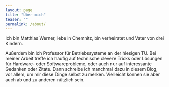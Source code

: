 ```yaml
---
layout: page
title: "Über mich"
teaser: ""
permalink: /about/
---
```

Ich bin Matthias Werner, lebe in Chemnitz, bin verheiratet und Vater von drei Kindern.

Außerdem bin ich Professor für Betriebssysteme an der hiesigen TU. Bei meiner Arbeit treffe ich häufig auf technische clevere Tricks oder Lösungen für Hardware- oder
Softwareprobleme, oder auch nur auf interessante Gedanken oder Zitate.
Dann schreibe ich manchmal dazu in diesem Blog, vor allem, um mir diese Dinge selbst zu
merken. Vielleicht können sie aber auch ab und zu anderen nützlich sein.

